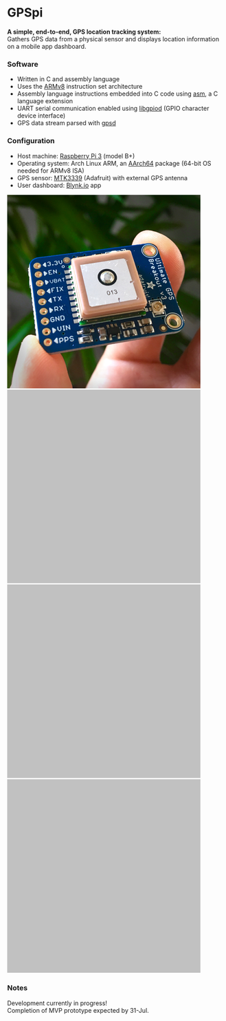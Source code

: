 # GPSpi
**A simple, end-to-end, GPS location tracking system:**</br>
Gathers GPS data from a physical sensor and displays location information on a mobile app dashboard.

### Software
* Written in C and assembly language
* Uses the [ARMv8](https://developer.arm.com/documentation/den0024/a/an-introduction-to-the-armv8-instruction-sets) instruction set architecture
* Assembly language instructions embedded into C code using [asm](https://gcc.gnu.org/onlinedocs/gcc/Using-Assembly-Language-with-C.html), a C language extension
* UART serial communication enabled using [libgpiod](https://git.kernel.org/pub/scm/libs/libgpiod/libgpiod.git/about/) (GPIO character device interface)
* GPS data stream parsed with [gpsd](https://gpsd.gitlab.io/gpsd/index.html)

### Configuration
* Host machine: [Raspberry Pi 3](https://www.raspberrypi.org/documentation/hardware/raspberrypi/README.md) (model B+)
* Operating system: Arch Linux ARM, an [AArch64](https://archlinuxarm.org/packages/aarch64/linux-aarch64) package (64-bit OS needed for ARMv8 ISA)
* GPS sensor: [MTK3339](https://learn.adafruit.com/adafruit-ultimate-gps/overview) (Adafruit) with external GPS antenna
* User dashboard: [Blynk.io](https://docs.blynk.cc/) app

![MT3339 GPS Sensor](img/IMG_2563-450px.jpg)
![Raspberry Pi](img/placeholder-450px.jpg)
![Raspberry Pi](img/placeholder-450px.jpg)
![Blynk.io Dashboard](img/placeholder-450px.jpg)

### Notes
Development currently in progress!</br>
Completion of MVP prototype expected by 31-Jul.
